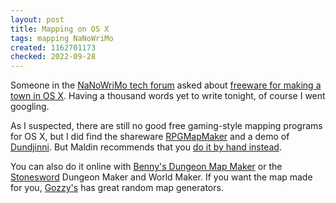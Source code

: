 ```yaml
---
layout: post
title: Mapping on OS X
tags: mapping NaNoWriMo
created: 1162701173
checked: 2022-09-28
---
```

Someone in the [NaNoWriMo tech forum](http://www.nanowrimo.org/modules/newbb/viewforum.php?forum=157) asked about [freeware for making a town in OS X](http://www.nanowrimo.org/modules/newbb/viewtopic.php?topic_id=17718&start=0#forumpost285241).  Having a thousand words yet to write tonight, of course I went googling.

As I suspected, there are still no good free gaming-style mapping programs for OS X, but I did find the shareware [RPGMapMaker](http://web.archive.org/web/20160714122904/http://fmteau.perso.neuf.fr/rpgmapmaker/rpgmapmaker.htm) and a demo of [Dundjinni](http://web.archive.org/web/20210303173604/http://www.dundjinni.com/). <!--break-->
But Maldin recommends that you [do it by hand instead](http://melkot.com/mechanics/map-guide.html).

You can also do it online with  [Benny's Dungeon Map Maker](http://web.archive.org/web/20061109064544/http://www.sev.org/members/bmazur/dndminis/dmm.html) or the [Stonesword](http://www.stonesword.com/)  Dungeon Maker and World Maker.  If you want the map made for you, [Gozzy's](http://www.gozzys.com/) has great random map generators.
